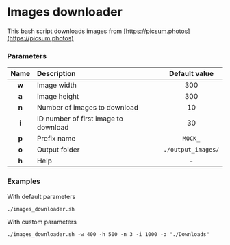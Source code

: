 # Images downloader

This bash script downloads images from [https://picsum.photos](https://picsum.photos)

### Parameters
|Name|Description|Default value|
|:----:|:-----------|:-----:|
|**w**|Image width|300|
|**a**|Image height|300|
|**n**|Number of images to download|10|
|**i**|ID number of first image to download|30|
|**p**|Prefix name|`MOCK_`|
|**o**|Output folder|`./output_images/`|
|**h**|Help|-|

### Examples
With default parameters

`./images_downloader.sh`

With custom parameters

`./images_downloader.sh -w 400 -h 500 -n 3 -i 1000 -o "./Downloads"`
